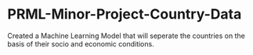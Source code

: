 # PRML-Minor-Project-Country-Data
Created a Machine Learning Model that will seperate the countries on the basis of their socio and economic conditions.
